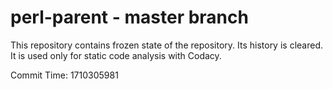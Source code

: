 # perl-parent - master branch

This repository contains frozen state of the repository.
Its history is cleared. It is used only for static code
analysis with Codacy.

Commit Time: 1710305981